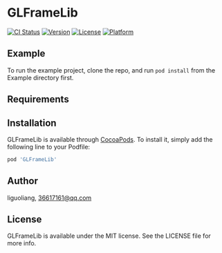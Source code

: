 # GLFrameLib

[![CI Status](https://img.shields.io/travis/36617161@qq.com/GLFrameLib.svg?style=flat)](https://travis-ci.org/36617161@qq.com/GLFrameLib)
[![Version](https://img.shields.io/cocoapods/v/GLFrameLib.svg?style=flat)](https://cocoapods.org/pods/GLFrameLib)
[![License](https://img.shields.io/cocoapods/l/GLFrameLib.svg?style=flat)](https://cocoapods.org/pods/GLFrameLib)
[![Platform](https://img.shields.io/cocoapods/p/GLFrameLib.svg?style=flat)](https://cocoapods.org/pods/GLFrameLib)

## Example

To run the example project, clone the repo, and run `pod install` from the Example directory first.

## Requirements

## Installation

GLFrameLib is available through [CocoaPods](https://cocoapods.org). To install
it, simply add the following line to your Podfile:

```ruby
pod 'GLFrameLib'
```

## Author

liguoliang, 36617161@qq.com

## License

GLFrameLib is available under the MIT license. See the LICENSE file for more info.
